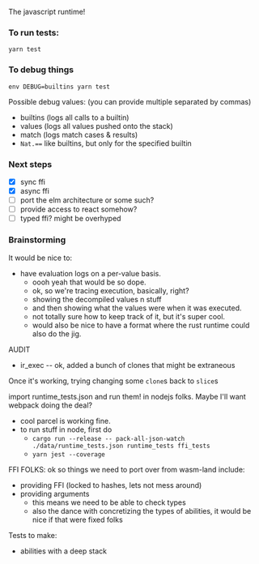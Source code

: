 
The javascript runtime!

### To run tests:
```
yarn test
```

### To debug things
```
env DEBUG=builtins yarn test
```

Possible debug values: (you can provide multiple separated by commas)

- builtins (logs all calls to a builtin)
- values (logs all values pushed onto the stack)
- match (logs match cases & results)
- `Nat.==` like builtins, but only for the specified builtin

### Next steps

- [x] sync ffi
- [x] async ffi
- [ ] port the elm architecture or some such?
- [ ] provide access to react somehow?
- [ ] typed ffi? might be overhyped

### Brainstorming

It would be nice to:
- have evaluation logs on a per-value basis.
  - oooh yeah that would be so dope.
  - ok, so we're tracing execution, basically, right?
  - showing the decompiled values n stuff
  - and then showing what the values were when it was executed.
  - not totally sure how to keep track of it, but it's super cool.
  - would also be nice to have a format where the rust runtime could also do the jig.


AUDIT
- ir_exec -- ok, added a bunch of clones that might be extraneous


Once it's working, trying changing some `clone`s back to `slice`s

import runtime_tests.json and run them! in nodejs folks. Maybe I'll want webpack doing the deal?
- cool parcel is working fine.
- to run stuff in node, first do
  - `cargo run --release -- pack-all-json-watch ./data/runtime_tests.json runtime_tests ffi_tests`
  - `yarn jest --coverage`

FFI FOLKS:
ok so things we need to port over from wasm-land include:
- providing FFI (locked to hashes, lets not mess around)
- providing arguments
  - this means we need to be able to check types
  - also the dance with concretizing the types of abilities, it would be nice if that were fixed folks

Tests to make:
- abilities with a deep stack
